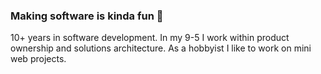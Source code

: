 ### Making software is kinda fun 🧔

10+ years in software development. In my 9-5 I work within product ownership and solutions architecture. As a hobbyist I like to work on mini web projects.
